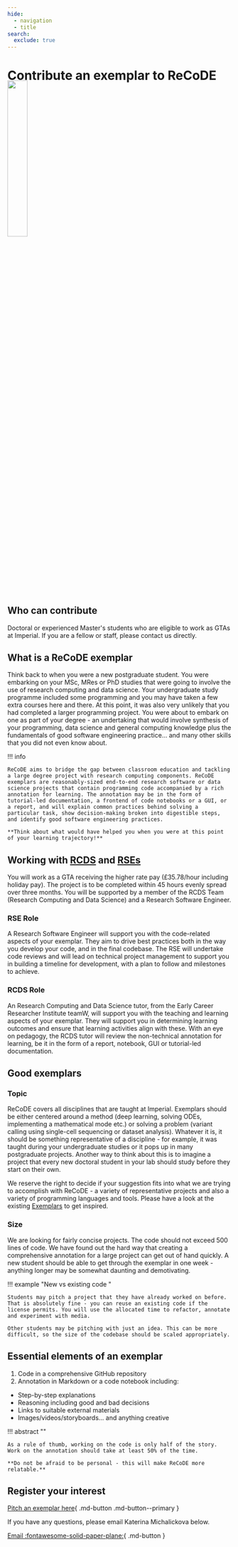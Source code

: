 ```yaml
---
hide:
  - navigation
  - title
search:
  exclude: true
---
```


<style>
  .gs-about {
    position: relative;
    width: 350px;
    left: 60%;
    margin-top: -10%;
    margin-bottom: -4%;
  }

  @media (max-width: 1024px) {
    .gs-about {
      position: relative;
      width: 30%;
      left: 0%;
      margin-top: -5%;
    }
  }

  @media (max-width: 720px) {
    .gs-about {
      position: relative;
      width: 90%;
      left: 5%;
      margin-top: -5%;
    }
  }

</style>

# Contribute an exemplar to ReCoDE

<img class="gs-about" src="../assets/img/gs_banner.png"/>

## Who can contribute

Doctoral or experienced Master's students who are eligible to work as GTAs at Imperial. If you are a fellow or staff, please contact us directly.


## What is a ReCoDE exemplar

Think back to when you were a new postgraduate student. You were embarking on your MSc, MRes or PhD studies that were going to involve the use of research computing and data science. Your undergraduate study programme included some programming and you may have taken a few extra courses here and there. At this point, it was also very unlikely that you had completed a larger programming project. You were about to embark on one as part of your degree - an undertaking that would involve synthesis of your programming, data science and general computing knowledge plus the fundamentals of good software engineering practice... and many other skills that you did not even know about.

!!! info 

    ReCoDE aims to bridge the gap between classroom education and tackling a large degree project with research computing components. ReCoDE exemplars are reasonably-sized end-to-end research software or data science projects that contain programming code accompanied by a rich annotation for learning. The annotation may be in the form of tutorial-led documentation, a frontend of code notebooks or a GUI, or a report, and will explain common practices behind solving a particular task, show decision-making broken into digestible steps, and identify good software engineering practices.

    **Think about what would have helped you when you were at this point of your learning trajectory!**

## Working with [RCDS](https://www.imperial.ac.uk/students/academic-support/graduate-school/professional-development/imperial-community-courses/) and [RSEs](https://www.imperial.ac.uk/research-software-engineering/)

You will work as a GTA receiving the higher rate pay (£35.78/hour including holiday pay). The project is to be completed within 45 hours evenly spread over three months. You will be supported by a member of the RCDS Team (Research Computing and Data Science) and a Research Software Engineer.

### RSE Role

A Research Software Engineer will support you with the code-related aspects of your exemplar. They aim to drive best practices both in the way you develop your code, and in the final codebase. The RSE will undertake code reviews and will lead on technical project management to support you in building a timeline for development, with a plan to follow and milestones to achieve.

### RCDS Role

An Research Computing and Data Science tutor, from the Early Career Researcher Institute teamW, will support you with the teaching and learning aspects of your exemplar. They will support you in determining learning outcomes and ensure that learning activities align with these. With an eye on pedagogy, the RCDS tutor will review the non-technical annotation for learning, be it in the form of a report, notebook, GUI or tutorial-led documentation.

## Good exemplars

### Topic
ReCoDE covers all disciplines that are taught at Imperial. Exemplars should be either centered around a method (deep learning, solving ODEs, implementing a mathematical mode etc.) or solving a problem (variant calling using single-cell sequencing or dataset analysis). Whatever it is, it should be something representative of a discipline - for example, it was taught during your undergraduate studies or it pops up in many postgraduate projects. Another way to think about this is to imagine a project that every new doctoral student in your lab should study before they start on their own.

We reserve the right to decide if your suggestion fits into what we are trying to accomplish with ReCoDE - a variety of representative projects and also a variety of programming languages and tools. Please have a look at the existing [Exemplars](https://imperialcollegelondon.github.io/ReCoDE-home/exemplars/) to get inspired.

### Size

We are looking for fairly concise projects. The code should not exceed 500 lines of code. We have found out the hard way that creating a comprehensive annotation for a large project can get out of hand quickly. A new student should be able to get through the exemplar in one week - anything longer may be somewhat daunting and demotivating.

!!! example "New vs existing code "

    Students may pitch a project that they have already worked on before. That is absolutely fine - you can reuse an existing code if the license permits. You will use the allocated time to refactor, annotate and experiment with media.

    Other students may be pitching with just an idea. This can be more difficult, so the size of the codebase should be scaled appropriately.

## Essential elements of an exemplar

1. Code in a comprehensive GitHub repository
2. Annotation in Markdown or a code notebook including:
  * Step-by-step explanations
  * Reasoning including good and bad decisions
  * Links to suitable external materials
  * Images/videos/storyboards... and anything creative

!!! abstract ""

    As a rule of thumb, working on the code is only half of the story. Work on the annotation should take at least 50% of the time. 
    
    **Do not be afraid to be personal - this will make ReCoDE more relatable.**


## Register your interest

[Pitch an exemplar here](https://forms.office.com/e/AhqJEu2wt3){ .md-button .md-button--primary }

If you have any questions, please email Katerina Michalickova below.

[Email :fontawesome-solid-paper-plane:](mailto:k.michalickova@imperial.ac.uk){ .md-button }
